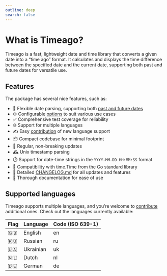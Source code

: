 ```yaml
---
outline: deep
search: false
---
```


# What is Timeago?
Timeago is a fast, lightweight date and time library that converts a given date into a “time ago” format. It calculates and displays the time difference between the specified date and the current date, supporting both past and future dates for versatile use.

## Features
The package has several nice features, such as:

- 📅 Flexible date parsing, supporting both [past and future dates](/v2/get-started.html#usage-with-the-date-in-the-future)
- ⚙️ Configurable [options](/options) to suit various use cases
- ✅ Comprehensive test coverage for reliability
- 🌐 Support for multiple languages
- ✍️ Easy [contribution](/contribute) of new language support
- 📦 Compact codebase for minimal footprint
- 🚀 Regular, non-breaking updates
- 🕰️ Unix timestamp parsing
- ⏱️ Support for date-time strings in the `YYYY-MM-DD HH:MM:SS` format
- 📆 Compatibility with time.Time from the Go standard library
- 📝 Detailed [CHANGELOG.md](https://github.com/SerhiiCho/timeago/blob/main/CHANGELOG.md) for all updates and features
- 📖 Thorough documentation for ease of use

## Supported languages
Timeago supports multiple languages, and you’re welcome to [contribute](/contribute) additional ones. Check out the languages currently available:

| Flag | Language | Code (ISO 639-1) |
| --- | --- | --- |
| 🇬🇧 | English | en |
| 🇷🇺 | Russian | ru |
| 🇺🇦 | Ukrainian | uk |
| 🇳🇱 | Dutch | nl |
| 🇩🇪 | German | de |